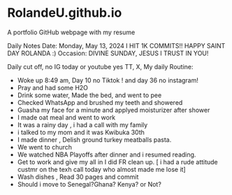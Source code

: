
# RolandeU.github.io
A portfolio GitHub webpage with my resume

Daily Notes
Date: Monday, May 13, 2024
I HIT 1K COMMITS!!
HAPPY SAINT DAY ROLANDA :)
Occasion: DIVINE SUNDAY, JESUS I TRUST IN YOU! 


Daily cut off, no IG today or youtube
yes TT, X, 
My daily Routine:
- Woke up 8:49 am, Day 10 no Tiktok ! and day 36 no instagram!
- Pray and had some H2O
- Drink some water, Made the bed, and went to pee
- Checked WhatsApp and brushed my teeth and showered
- Guasha my face for a minute and applyed moisturizer after shower
- I made oat meal and went to work
- It was a rainy day , i had a call with my family
- i talked to my mom and it was Kwibuka 30th
- I made dinner , Delish ground turkey meatballs pasta.
- We went to church
- We watched NBA Playoffs after dinner and i resumed reading.
- Get to work and give my all in I did FR clean up.
[ i had a rude attitude custmr on the texh call today who almost made me lose it]
- Wash dishes , Read 30 pages and commit
- Should i move to Senegal?Ghana? Kenya? or Not?

